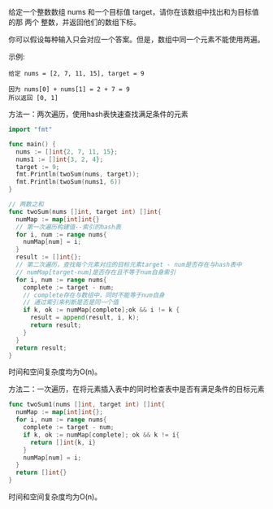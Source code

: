给定一个整数数组 nums 和一个目标值 target，请你在该数组中找出和为目标值的那 两个 整数，并返回他们的数组下标。

你可以假设每种输入只会对应一个答案。但是，数组中同一个元素不能使用两遍。

 

示例:
```
给定 nums = [2, 7, 11, 15], target = 9

因为 nums[0] + nums[1] = 2 + 7 = 9
所以返回 [0, 1]
```



方法一：两次遍历，使用hash表快速查找满足条件的元素

```go
import "fmt"

func main() {
  nums := []int{2, 7, 11, 15};
  nums1 := []int{3, 2, 4};
  target := 9;
  fmt.Println(twoSum(nums, target));
  fmt.Println(twoSum(nums1, 6))
}

// 两数之和
func twoSum(nums []int, target int) []int{
  numMap := map[int]int{}
  // 第一次遍历构建值--索引的hash表
  for i, num := range nums{
    numMap[num] = i;
  }
  result := []int{};
  // 第二次遍历，查找每个元素对应的目标元素target - num是否存在与hash表中
  // numMap[target-num]是否存在且不等于num自身索引
  for i, num := range nums{
    complete := target - num;
    // complete存在与数组中，同时不能等于num自身
    // 通过索引来判断是否是同一个值
    if k, ok := numMap[complete];ok && i != k {
      result = append(result, i, k);
      return result;
    }
  }
  return result;
}
```

时间和空间复杂度均为O(n)。

方法二：一次遍历，在将元素插入表中的同时检查表中是否有满足条件的目标元素

```go
func twoSum1(nums []int, target int) []int{
  numMap := map[int]int{};
  for i, num := range nums{
    complete := target - num;
    if k, ok := numMap[complete]; ok && k != i{
      return []int{k, i}
    }
    numMap[num] = i;
  }
  return []int{}
}
```

时间和空间复杂度均为O(n)。